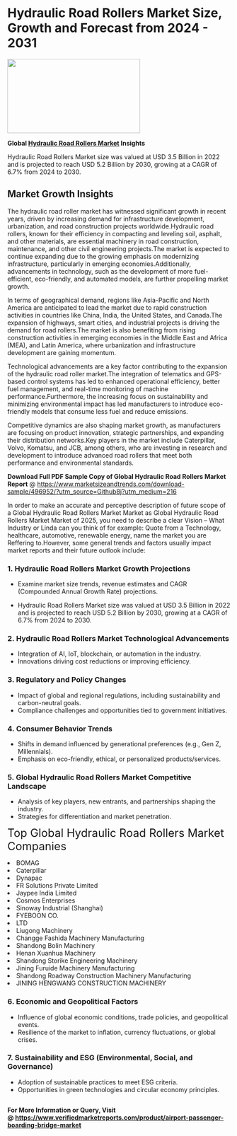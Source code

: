 <H1>Hydraulic Road Rollers Market Size, Growth and Forecast from 2024 - 2031</H1><img class="aligncenter size-medium wp-image-584254" src="https://thirdeyenews.in/wp-content/uploads/2024/09/Global-Market-Research-300x168.jpeg" alt="" width="300" height="168" /><p><strong>Global&nbsp;<a href="https://www.marketsizeandtrends.com/download-sample/496952/?utm_source=Github8j?utm_medium=216">Hydraulic Road Rollers Market</a> Insights</strong></p><p>Hydraulic Road Rollers Market size was valued at USD 3.5 Billion in 2022 and is projected to reach USD 5.2 Billion by 2030, growing at a CAGR of 6.7% from 2024 to 2030.</p><p><h2>Market Growth Insights</h2> <p>The hydraulic road roller market has witnessed significant growth in recent years, driven by increasing demand for infrastructure development, urbanization, and road construction projects worldwide.Hydraulic road rollers, known for their efficiency in compacting and leveling soil, asphalt, and other materials, are essential machinery in road construction, maintenance, and other civil engineering projects.The market is expected to continue expanding due to the growing emphasis on modernizing infrastructure, particularly in emerging economies.Additionally, advancements in technology, such as the development of more fuel-efficient, eco-friendly, and automated models, are further propelling market growth.</p> <p>In terms of geographical demand, regions like Asia-Pacific and North America are anticipated to lead the market due to rapid construction activities in countries like China, India, the United States, and Canada.The expansion of highways, smart cities, and industrial projects is driving the demand for road rollers.The market is also benefiting from rising construction activities in emerging economies in the Middle East and Africa (MEA), and Latin America, where urbanization and infrastructure development are gaining momentum.</p> <p>Technological advancements are a key factor contributing to the expansion of the hydraulic road roller market.The integration of telematics and GPS-based control systems has led to enhanced operational efficiency, better fuel management, and real-time monitoring of machine performance.Furthermore, the increasing focus on sustainability and minimizing environmental impact has led manufacturers to introduce eco-friendly models that consume less fuel and reduce emissions.</p> <p>Competitive dynamics are also shaping market growth, as manufacturers are focusing on product innovation, strategic partnerships, and expanding their distribution networks.Key players in the market include Caterpillar, Volvo, Komatsu, and JCB, among others, who are investing in research and development to introduce advanced road rollers that meet both performance and environmental standards.</p> <p><span class=""><strong>Download Full PDF Sample Copy of Global Hydraulic Road Rollers Market Report</strong> @ <a href="https://www.marketsizeandtrends.com/download-sample/496952/?utm_source=Github8j?utm_medium=216" target="_blank">https://www.marketsizeandtrends.com/download-sample/496952/?utm_source=Github8j?utm_medium=216</a></span></p><p>In order to make an accurate and perceptive description of future scope of a Global&nbsp;Hydraulic Road Rollers Market Market as Global&nbsp;Hydraulic Road Rollers Market Market of 2025, you need to describe a clear Vision &ndash; What Industry or Linda can you think of for example: Quote from a Technology, healthcare, automotive, renewable energy, name the market you are Reffering to.However, some general trends and factors usually impact market reports and their future outlook include:</p><h3>1.&nbsp;<strong>Hydraulic Road Rollers Market Growth Projections</strong></h3><ul><li>Examine market size trends, revenue estimates and CAGR (Compounded Annual Growth Rate) projections.</li><li><p>Hydraulic Road Rollers Market size was valued at USD 3.5 Billion in 2022 and is projected to reach USD 5.2 Billion by 2030, growing at a CAGR of 6.7% from 2024 to 2030.</p></li></ul><h3>2.&nbsp;<strong>Hydraulic Road Rollers Market Technological Advancements</strong></h3><ul><li>Integration of AI, IoT, blockchain, or automation in the industry.</li><li>Innovations driving cost reductions or improving efficiency.</li></ul><h3>3.&nbsp;<strong>Regulatory and Policy Changes</strong></h3><ul><li>Impact of global and regional regulations, including sustainability and carbon-neutral goals.</li><li>Compliance challenges and opportunities tied to government initiatives.</li></ul><h3>4.&nbsp;<strong>Consumer Behavior Trends</strong></h3><ul><li>Shifts in demand influenced by generational preferences (e.g., Gen Z, Millennials).</li><li>Emphasis on eco-friendly, ethical, or personalized products/services.</li></ul><h3>5.&nbsp;<strong>Global Hydraulic Road Rollers Market Competitive Landscape</strong></h3><ul><li>Analysis of key players, new entrants, and partnerships shaping the industry.</li><li>Strategies for differentiation and market penetration.</li></ul><p data-pm-slice="1 1 []"><span style="color: inherit; font-family: inherit; font-size: 25px;">Top Global Hydraulic Road Rollers Market Companies</span></p><div class="" data-test-id=""><p><li>BOMAG</li><li> Caterpillar</li><li> Dynapac</li><li> FR Solutions Private Limited</li><li> Jaypee India Limited</li><li> Cosmos Enterprises</li><li> Sinoway Industrial (Shanghai)</li><li> FYEBOON CO.</li><li> LTD</li><li> Liugong Machinery</li><li> Changge Fashida Machinery Manufacturing</li><li> Shandong Bolin Machinery</li><li> Henan Xuanhua Machinery</li><li> Shandong Storike Engineering Machinery</li><li> Jining Furuide Machinery Manufacturing</li><li> Shandong Roadway Construction Machinery Manufacturing</li><li> JINING HENGWANG CONSTRUCTION MACHINERY</li></p></div><h3>6.&nbsp;<strong>Economic and Geopolitical Factors</strong></h3><ul><li>Influence of global economic conditions, trade policies, and geopolitical events.</li><li>Resilience of the market to inflation, currency fluctuations, or global crises.</li></ul><h3>7.&nbsp;<strong>Sustainability and ESG (Environmental, Social, and Governance)</strong></h3><ul><li>Adoption of sustainable practices to meet ESG criteria.</li><li>Opportunities in green technologies and circular economy principles.</li></ul><h2><strong style="font-size: 14px;">For More Information or Query, Visit @&nbsp;</strong><a style="background-color: #ffffff; font-size: 14px;" href="https://www.marketsizeandtrends.com/report/hydraulic-road-rollers-market/" target="_blank">https://www.verifiedmarketreports.com/product/airport-passenger-boarding-bridge-market</a></h2>